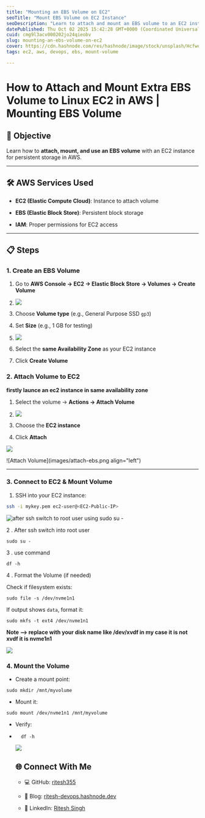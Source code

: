 ```yaml
---
title: "Mounting an EBS Volume on EC2"
seoTitle: "Mount EBS Volume on EC2 Instance"
seoDescription: "Learn to attach and mount an EBS volume to an EC2 instance in AWS for persistent storage"
datePublished: Thu Oct 02 2025 15:42:28 GMT+0000 (Coordinated Universal Time)
cuid: cmg9l3acv000202jo24qieobv
slug: mounting-an-ebs-volume-on-ec2
cover: https://cdn.hashnode.com/res/hashnode/image/stock/unsplash/Hcfwew744z4/upload/e2447f757c59e473fc74a3ba5a5d496f.jpeg
tags: ec2, aws, devops, ebs, mount-volume

---
```


# How to Attach and Mount Extra EBS Volume to Linux EC2 in AWS | Mounting EBS Volume

## 🎯 Objective

Learn how to **attach, mount, and use an EBS volume** with an EC2 instance for persistent storage in AWS.

---

## 🛠️ AWS Services Used

* **EC2 (Elastic Compute Cloud)**: Instance to attach volume
    
* **EBS (Elastic Block Store)**: Persistent block storage
    
* **IAM**: Proper permissions for EC2 access
    

---

## 📋 Steps

### 1\. Create an EBS Volume

1. Go to **AWS Console → EC2 → Elastic Block Store → Volumes → Create Volume**
    
2. ![](https://cdn.hashnode.com/res/hashnode/image/upload/v1759417635503/4bf40ca5-547c-4cea-a239-ad112c5a5369.png )
    
3. Choose **Volume type** (e.g., General Purpose SSD `gp3`)
    
4. Set **Size** (e.g., 1 GB for testing)
    
5. ![](https://cdn.hashnode.com/res/hashnode/image/upload/v1759417739275/e6aa388e-ec57-40c1-86b9-f2dcc6ace340.png )
    
6. Select the **same Availability Zone** as your EC2 instance
    
7. Click **Create Volume**
    

  

### 2\. Attach Volume to EC2

**firstly launce an ec2 instance in same availability zone**

1. Select the volume → **Actions → Attach Volume**
    
2. ![](https://cdn.hashnode.com/res/hashnode/image/upload/v1759418050560/6e51bfb9-57ad-47b1-8af8-3748d1a55d07.png)
    
3. Choose the **EC2 instance**
    
4. Click **Attach**
    

![](https://cdn.hashnode.com/res/hashnode/image/upload/v1759418074291/b9c80494-a812-4b68-981a-bb8043c004f3.png )

  

![Attach Volume](images/attach-ebs.png align="left")

---

### 3\. Connect to EC2 & Mount Volume

1. SSH into your EC2 instance:
    

```bash
ssh -i mykey.pem ec2-user@<EC2-Public-IP>
```

![after ssh switch to root user using sudo su -](https://cdn.hashnode.com/res/hashnode/image/upload/v1759418318015/1e9628c6-10df-43b1-a9c2-f0f6e2a93d83.png )

2 . After ssh switch into root user

```plaintext
sudo su -
```

3 . use command

```plaintext
df -h 
```

4 . Format the Volume (if needed)

Check if filesystem exists:

```plaintext
sudo file -s /dev/nvme1n1
```

If output shows `data`, format it:

```plaintext
sudo mkfs -t ext4 /dev/nvme1n1
```

**Note —&gt; replace with your disk name like /dev/xvdf in my case it is not xvdf it is nvme1n1**

![](https://cdn.hashnode.com/res/hashnode/image/upload/v1759419214413/fe91692b-af15-414b-aecb-b9121b75a15f.png )

### 4\. Mount the Volume

* Create a mount point:
    

```plaintext
sudo mkdir /mnt/myvolume
```

* Mount it:
    

```plaintext
sudo mount /dev/nvme1n1 /mnt/myvolume
```

* Verify:
    
* ```plaintext
    df -h
    ```
    
    ![](https://cdn.hashnode.com/res/hashnode/image/upload/v1759419506610/7160c0f9-5438-429f-8f06-4e43d488d0ae.png )
    
    ## 🌐 Connect With Me
    
    * 💻 GitHub: [ritesh355](https://github.com/ritesh355)
        
    * 📝 Blog: [ritesh-devops.hashnode.dev](http://ritesh-devops.hashnode.dev)
        
    * 💼 LinkedIn: [Ritesh Singh](https://linkedin.com/in/ritesh-singh-092b84340)
